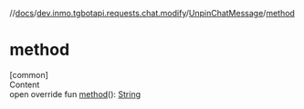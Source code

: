 //[docs](../../../index.md)/[dev.inmo.tgbotapi.requests.chat.modify](../index.md)/[UnpinChatMessage](index.md)/[method](method.md)



# method  
[common]  
Content  
open override fun [method](method.md)(): [String](https://kotlinlang.org/api/latest/jvm/stdlib/kotlin/-string/index.html)  



